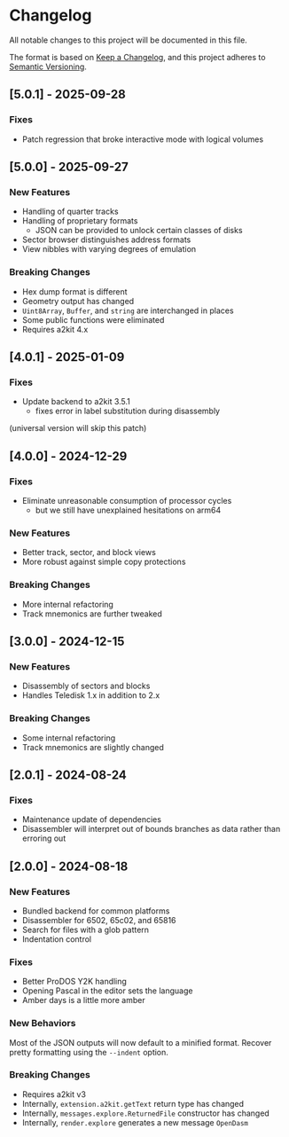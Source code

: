 # Changelog

All notable changes to this project will be documented in this file.

The format is based on [Keep a Changelog](https://keepachangelog.com/en/1.1.0/),
and this project adheres to [Semantic Versioning](https://semver.org/spec/v2.0.0.html).

## [5.0.1] - 2025-09-28

### Fixes

* Patch regression that broke interactive mode with logical volumes

## [5.0.0] - 2025-09-27

### New Features

* Handling of quarter tracks
* Handling of proprietary formats
    - JSON can be provided to unlock certain classes of disks
* Sector browser distinguishes address formats
* View nibbles with varying degrees of emulation

### Breaking Changes

* Hex dump format is different
* Geometry output has changed
* `Uint8Array`, `Buffer`, and `string` are interchanged in places
* Some public functions were eliminated
* Requires a2kit 4.x

## [4.0.1] - 2025-01-09

### Fixes

* Update backend to a2kit 3.5.1
    - fixes error in label substitution during disassembly

(universal version will skip this patch)

## [4.0.0] - 2024-12-29

### Fixes

* Eliminate unreasonable consumption of processor cycles
    - but we still have unexplained hesitations on arm64

### New Features

* Better track, sector, and block views
* More robust against simple copy protections

### Breaking Changes

* More internal refactoring
* Track mnemonics are further tweaked

## [3.0.0] - 2024-12-15

### New Features

* Disassembly of sectors and blocks
* Handles Teledisk 1.x in addition to 2.x

### Breaking Changes

* Some internal refactoring
* Track mnemonics are slightly changed

## [2.0.1] - 2024-08-24

### Fixes

* Maintenance update of dependencies
* Disassembler will interpret out of bounds branches as data rather than erroring out

## [2.0.0] - 2024-08-18

### New Features

* Bundled backend for common platforms
* Disassembler for 6502, 65c02, and 65816
* Search for files with a glob pattern
* Indentation control

### Fixes

* Better ProDOS Y2K handling
* Opening Pascal in the editor sets the language
* Amber days is a little more amber

### New Behaviors

Most of the JSON outputs will now default to a minified format.  Recover pretty formatting using the `--indent` option.

### Breaking Changes

* Requires a2kit v3
* Internally, `extension.a2kit.getText` return type has changed
* Internally, `messages.explore.ReturnedFile` constructor has changed
* Internally, `render.explore` generates a new message `OpenDasm`
